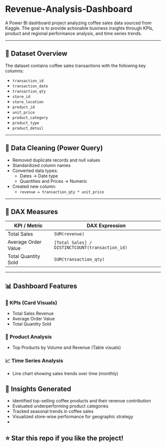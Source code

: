 # Revenue-Analysis-Dashboard

A Power BI dashboard project analyzing coffee sales data sourced from Kaggle. The goal is to provide actionable business insights through KPIs, product and regional performance analysis, and time series trends.

---

## 📁 Dataset Overview

The dataset contains coffee sales transactions with the following key columns:

- `transaction_id`
- `transaction_date`
- `transaction_qty`
- `store_id`
- `store_location`
- `product_id`
- `unit_price`
- `product_category`
- `product_type`
- `product_detail`

---

## 🧹 Data Cleaning (Power Query)

- Removed duplicate records and null values
- Standardized column names
- Converted data types:
  - Dates → Date type
  - Quantities and Prices → Numeric
- Created new column:
  - `revenue = transaction_qty * unit_price`

---

## 🧠 DAX Measures

| KPI / Metric             | DAX Expression |
|--------------------------|----------------|
| Total Sales              | `SUM(revenue)` |
| Average Order Value      | `[Total Sales] / DISTINCTCOUNT(transaction_id)` |
| Total Quantity Sold      | `SUM(transaction_qty)` |

---

## 📊 Dashboard Features

### 🎯 KPIs (Card Visuals)
- Total Sales Revenue
- Average Order Value
- Total Quantity Sold

### 🛒 Product Analysis
- Top Products by Volume and Revenue (Table visuals)

### 📈 Time Series Analysis
- Line chart showing sales trends over time (monthly)
## 📌 Insights Generated

- Identified top-selling coffee products and their revenue contribution
- Evaluated underperforming product categories
- Tracked seasonal trends in coffee sales
- Visualized store-wise performance for geographic strategy
- 
## ⭐️ Star this repo if you like the project!
